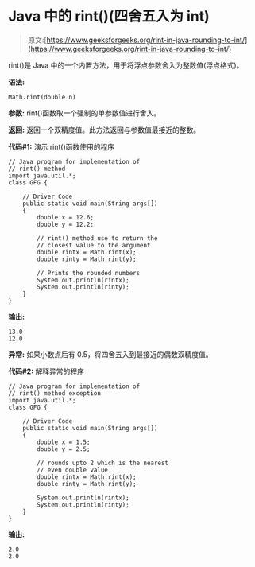 # Java 中的 rint()(四舍五入为 int)

> 原文:[https://www.geeksforgeeks.org/rint-in-java-rounding-to-int/](https://www.geeksforgeeks.org/rint-in-java-rounding-to-int/)

rint()是 Java 中的一个内置方法，用于将浮点参数舍入为整数值(浮点格式)。

**语法:**

```
Math.rint(double n)
```

**参数:**
rint()函数取一个强制的单参数值进行舍入。

**返回:**
返回一个双精度值。此方法返回与参数值最接近的整数。

**代码#1:** 演示 rint()函数使用的程序

```
// Java program for implementation of
// rint() method
import java.util.*;
class GFG {

    // Driver Code
    public static void main(String args[])
    {
        double x = 12.6;
        double y = 12.2;

        // rint() method use to return the 
        // closest value to the argument
        double rintx = Math.rint(x);
        double rinty = Math.rint(y);

        // Prints the rounded numbers
        System.out.println(rintx);
        System.out.println(rinty);
    }
}
```

**输出:**

```
13.0
12.0

```

**异常:**
如果小数点后有 0.5，将四舍五入到最接近的偶数双精度值。

**代码#2:** 解释异常的程序

```
// Java program for implementation of
// rint() method exception
import java.util.*;
class GFG {

    // Driver Code
    public static void main(String args[])
    {
        double x = 1.5;
        double y = 2.5;

        // rounds upto 2 which is the nearest
        // even double value
        double rintx = Math.rint(x);
        double rinty = Math.rint(y);

        System.out.println(rintx);
        System.out.println(rinty);
    }
}
```

**输出:**

```
2.0
2.0

```